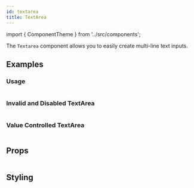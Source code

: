 ```yaml
---
id: textarea
title: TextArea
---
```


import { ComponentTheme } from '../src/components';

The `Textarea` component allows you to easily create multi-line text inputs.

## Examples

### Usage

```ComponentSnackPlayer path=primitives,TextArea,basic.tsx

```

### Invalid and Disabled TextArea

```ComponentSnackPlayer path=primitives,TextArea,invalid.tsx

```

### Value Controlled TextArea

```ComponentSnackPlayer path=primitives,TextArea,value.tsx

```

## Props

```ComponentPropTable path=primitives,TextArea,index.tsx

```

## Styling

<ComponentTheme name="textArea"  fileName="textarea" />
